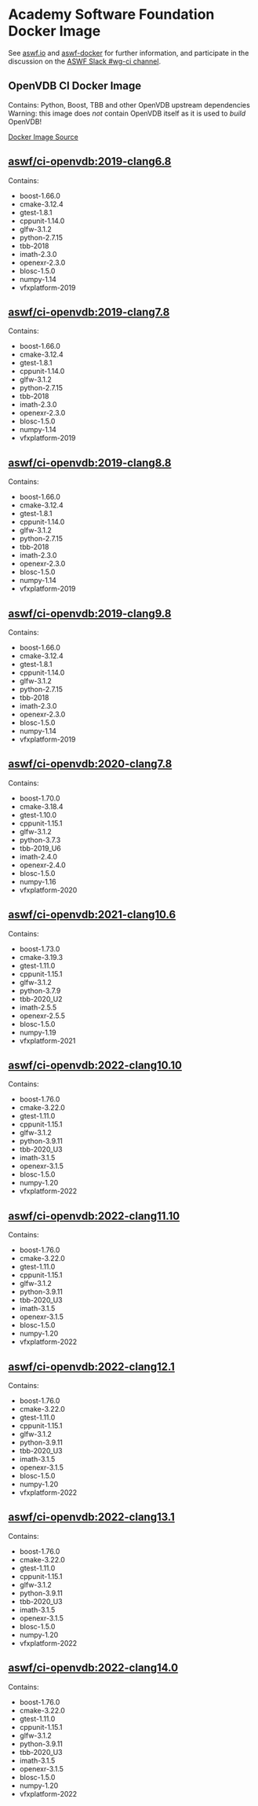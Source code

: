 <!--
Copyright (c) Contributors to the aswf-docker Project. All rights reserved.
SPDX-License-Identifier: Apache-2.0

Warning: this file is automatically generated from a template!
-->

# Academy Software Foundation Docker Image

See [aswf.io](https://aswf.io) and [aswf-docker](https://github.com/AcademySoftwareFoundation/aswf-docker)
for further information, and participate in the discussion on the
[ASWF Slack #wg-ci channel](https://academysoftwarefdn.slack.com/archives/C0169RX7MMK).

## OpenVDB CI Docker Image

Contains: Python, Boost, TBB and other OpenVDB upstream dependencies
Warning: this image does *not* contain OpenVDB itself as it is used to *build* OpenVDB!

[Docker Image Source](https://github.com/AcademySoftwareFoundation/aswf-docker/blob/master/ci-openvdb/Dockerfile)

## [aswf/ci-openvdb:2019-clang6.8](https://hub.docker.com/r/aswf/ci-openvdb/tags?page=1&name=2019-clang6.8)

Contains:
* boost-1.66.0
* cmake-3.12.4
* gtest-1.8.1
* cppunit-1.14.0
* glfw-3.1.2
* python-2.7.15
* tbb-2018
* imath-2.3.0
* openexr-2.3.0
* blosc-1.5.0
* numpy-1.14
* vfxplatform-2019

## [aswf/ci-openvdb:2019-clang7.8](https://hub.docker.com/r/aswf/ci-openvdb/tags?page=1&name=2019-clang7.8)

Contains:
* boost-1.66.0
* cmake-3.12.4
* gtest-1.8.1
* cppunit-1.14.0
* glfw-3.1.2
* python-2.7.15
* tbb-2018
* imath-2.3.0
* openexr-2.3.0
* blosc-1.5.0
* numpy-1.14
* vfxplatform-2019

## [aswf/ci-openvdb:2019-clang8.8](https://hub.docker.com/r/aswf/ci-openvdb/tags?page=1&name=2019-clang8.8)

Contains:
* boost-1.66.0
* cmake-3.12.4
* gtest-1.8.1
* cppunit-1.14.0
* glfw-3.1.2
* python-2.7.15
* tbb-2018
* imath-2.3.0
* openexr-2.3.0
* blosc-1.5.0
* numpy-1.14
* vfxplatform-2019

## [aswf/ci-openvdb:2019-clang9.8](https://hub.docker.com/r/aswf/ci-openvdb/tags?page=1&name=2019-clang9.8)

Contains:
* boost-1.66.0
* cmake-3.12.4
* gtest-1.8.1
* cppunit-1.14.0
* glfw-3.1.2
* python-2.7.15
* tbb-2018
* imath-2.3.0
* openexr-2.3.0
* blosc-1.5.0
* numpy-1.14
* vfxplatform-2019

## [aswf/ci-openvdb:2020-clang7.8](https://hub.docker.com/r/aswf/ci-openvdb/tags?page=1&name=2020-clang7.8)

Contains:
* boost-1.70.0
* cmake-3.18.4
* gtest-1.10.0
* cppunit-1.15.1
* glfw-3.1.2
* python-3.7.3
* tbb-2019_U6
* imath-2.4.0
* openexr-2.4.0
* blosc-1.5.0
* numpy-1.16
* vfxplatform-2020

## [aswf/ci-openvdb:2021-clang10.6](https://hub.docker.com/r/aswf/ci-openvdb/tags?page=1&name=2021-clang10.6)

Contains:
* boost-1.73.0
* cmake-3.19.3
* gtest-1.11.0
* cppunit-1.15.1
* glfw-3.1.2
* python-3.7.9
* tbb-2020_U2
* imath-2.5.5
* openexr-2.5.5
* blosc-1.5.0
* numpy-1.19
* vfxplatform-2021

## [aswf/ci-openvdb:2022-clang10.10](https://hub.docker.com/r/aswf/ci-openvdb/tags?page=1&name=2022-clang10.10)

Contains:
* boost-1.76.0
* cmake-3.22.0
* gtest-1.11.0
* cppunit-1.15.1
* glfw-3.1.2
* python-3.9.11
* tbb-2020_U3
* imath-3.1.5
* openexr-3.1.5
* blosc-1.5.0
* numpy-1.20
* vfxplatform-2022

## [aswf/ci-openvdb:2022-clang11.10](https://hub.docker.com/r/aswf/ci-openvdb/tags?page=1&name=2022-clang11.10)

Contains:
* boost-1.76.0
* cmake-3.22.0
* gtest-1.11.0
* cppunit-1.15.1
* glfw-3.1.2
* python-3.9.11
* tbb-2020_U3
* imath-3.1.5
* openexr-3.1.5
* blosc-1.5.0
* numpy-1.20
* vfxplatform-2022

## [aswf/ci-openvdb:2022-clang12.1](https://hub.docker.com/r/aswf/ci-openvdb/tags?page=1&name=2022-clang12.1)

Contains:
* boost-1.76.0
* cmake-3.22.0
* gtest-1.11.0
* cppunit-1.15.1
* glfw-3.1.2
* python-3.9.11
* tbb-2020_U3
* imath-3.1.5
* openexr-3.1.5
* blosc-1.5.0
* numpy-1.20
* vfxplatform-2022

## [aswf/ci-openvdb:2022-clang13.1](https://hub.docker.com/r/aswf/ci-openvdb/tags?page=1&name=2022-clang13.1)

Contains:
* boost-1.76.0
* cmake-3.22.0
* gtest-1.11.0
* cppunit-1.15.1
* glfw-3.1.2
* python-3.9.11
* tbb-2020_U3
* imath-3.1.5
* openexr-3.1.5
* blosc-1.5.0
* numpy-1.20
* vfxplatform-2022

## [aswf/ci-openvdb:2022-clang14.0](https://hub.docker.com/r/aswf/ci-openvdb/tags?page=1&name=2022-clang14.0)

Contains:
* boost-1.76.0
* cmake-3.22.0
* gtest-1.11.0
* cppunit-1.15.1
* glfw-3.1.2
* python-3.9.11
* tbb-2020_U3
* imath-3.1.5
* openexr-3.1.5
* blosc-1.5.0
* numpy-1.20
* vfxplatform-2022

